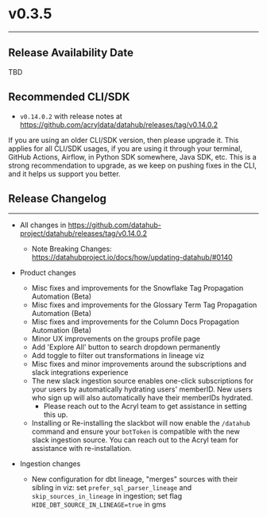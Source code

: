 # v0.3.5
---

Release Availability Date
---
TBD

Recommended CLI/SDK
---
- `v0.14.0.2` with release notes at https://github.com/acryldata/datahub/releases/tag/v0.14.0.2

If you are using an older CLI/SDK version, then please upgrade it. This applies for all CLI/SDK usages, if you are using it through your terminal, GitHub Actions, Airflow, in Python SDK somewhere, Java SDK, etc. This is a strong recommendation to upgrade, as we keep on pushing fixes in the CLI, and it helps us support you better.

## Release Changelog
---

- All changes in https://github.com/datahub-project/datahub/releases/tag/v0.14.0.2
    - Note Breaking Changes: https://datahubproject.io/docs/how/updating-datahub/#0140

- Product changes
    - Misc fixes and improvements for the Snowflake Tag Propagation Automation (Beta)
    - Misc fixes and improvements for the Glossary Term Tag Propagation Automation (Beta)
    - Misc fixes and improvements for the Column Docs Propagation Automation (Beta)
    - Minor UX improvements on the groups profile page
    - Add 'Explore All' button to search dropdown permanently
    - Add toggle to filter out transformations in lineage viz
    - Misc fixes and minor improvements around the subscriptions and slack integrations experience
    - The new slack ingestion source enables one-click subscriptions for your users by automatically hydrating users' memberID. New users who sign up will also automatically have their memberIDs hydrated.
        - Please reach out to the Acryl team to get assistance in setting this up.
    - Installing or Re-installing the slackbot will now enable the `/datahub` command and ensure your `botToken` is compatible with the new slack ingestion source. You can reach out to the Acryl team for assistance with re-installation.





- Ingestion changes
    - New configuration for dbt lineage, "merges" sources with their sibling in viz: set `prefer_sql_parser_lineage` and `skip_sources_in_lineage` in ingestion; set flag `HIDE_DBT_SOURCE_IN_LINEAGE=true` in gms
